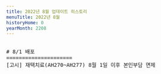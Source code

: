 ```yaml
---
title: 2022년 8월 업데이트 히스토리
menuTitle: 2022년 8월
historyHome: 0
yearMonth: 2208
---
```


<pre>

<bold># 8/1 배포</bold>
=====================
<span class="box notice">[고시]</span> 재택치료(AH270~AH277) 8월 1일 이후 본인부담 면제


</pre>